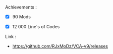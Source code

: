 Achievements :

- [x] 90 Mods

- [x] 12 000 Line's of Codes

Link :

- https://github.com/RJxMoDz/VCA-v9/releases
